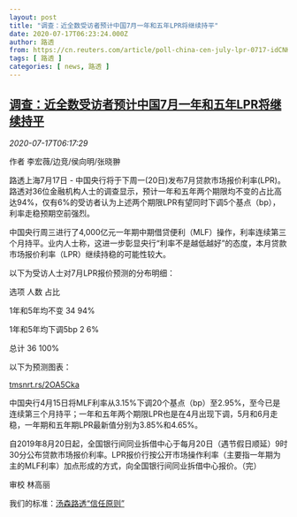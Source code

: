 ```yaml
---
layout: post
title: "调查：近全数受访者预计中国7月一年和五年LPR将继续持平"
date: 2020-07-17T06:23:24.000Z
author: 路透
from: https://cn.reuters.com/article/poll-china-cen-july-lpr-0717-idCNKCS24I0MB
tags: [ 路透 ]
categories: [ news, 路透 ]
---
```

<!--1594967004000-->
[调查：近全数受访者预计中国7月一年和五年LPR将继续持平](https://cn.reuters.com/article/poll-china-cen-july-lpr-0717-idCNKCS24I0MB)
------

<div>
<div><i>2020-07-17T06:17:29</i></div><div class="StandardArticleBody_body"><p>作者 李宏薇/边竞/侯向明/张晓翀 </p><p>路透上海7月17日 - 中国央行将于下周一(20日)发布7月贷款市场报价利率(LPR)。路透对36位金融机构人士的调查显示，预计一年和五年两个期限均不变的占比高达94%，仅有6%的受访者认为上述两个期限LPR有望同时下调5个基点（bp），利率走稳预期空前强烈。 </p><p>中国央行周三进行了4,000亿元一年期中期借贷便利（MLF）操作，利率连续第三个月持平。业内人士称，这进一步彰显央行“利率不是越低越好”的态度，本月贷款市场报价利率（LPR）继续持稳的可能性较大。 </p><p>以下为受访人士对7月LPR报价预测的分布明细： </p><p>                  选项           人数        占比            </p><p>           1年和5年均不变            34       94%           </p><p>           1年和5年均下调5bp          2        6%           </p><p>                  总计           36       100%           </p><p>以下为预测图表： </p><p><a href="https://tmsnrt.rs/2OA5Cka">tmsnrt.rs/2OA5Cka</a> </p><p>中国央行4月15日将MLF利率从3.15%下调20个基点（bp）至2.95%，至今已是连续第三个月持平；一年和五年两个期限LPR也是在4月出现下调，5月和6月走稳，一年期和五年期LPR最新值分别为3.85%和4.65%。 </p><p>自2019年8月20日起，全国银行间同业拆借中心于每月20日（遇节假日顺延）9时30分公布贷款市场报价利率。LPR报价行按公开市场操作利率（主要指一年期为主的MLF利率）加点形成的方式，向全国银行间同业拆借中心报价。（完） </p><div class="Attribution_container"><div class="Attribution_attribution"><p class="Attribution_content">审校 林高丽 </p></div></div><div class="StandardArticleBody_trustBadgeContainer"><span class="StandardArticleBody_trustBadgeTitle">我们的标准：</span><span class="trustBadgeUrl"><a href="https://www.thomsonreuters.cn/content/dam/openweb/documents/pdf/china/brochures/about-us-1.pdf">汤森路透“信任原则”</a></span></div></div>
</div>
